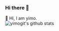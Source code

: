 ### Hi there 👋

🌱  Hi, I am yimo.   
![yimogit's github stats](https://github-readme-stats.vercel.app/api?username=yimogit&show_icons=true)
